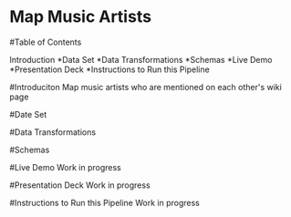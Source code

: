 # Map Music Artists

#Table of Contents

Introduction
*Data Set
*Data Transformations
*Schemas
*Live Demo
*Presentation Deck
*Instructions to Run this Pipeline

#Introduciton
Map music artists who are mentioned on each other's wiki page

#Date Set

#Data Transformations

#Schemas

#Live Demo
Work in progress

#Presentation Deck
Work in progress

#Instructions to Run this Pipeline
Work in progress
